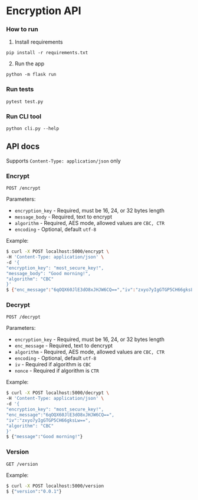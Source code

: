 # Encryption API

### How to run

1. Install requirements
```
pip install -r requirements.txt
```
2. Run the app
```
python -m flask run
```

### Run tests
```
pytest test.py
```

### Run CLI tool
```
python cli.py --help
```

## API docs
Supports `Content-Type: application/json` only

### Encrypt

```
POST /encrypt
```

Parameters:
- `encryption_key` - Required, must be 16, 24, or 32 bytes length
- `message_body` - Required, text to encrypt
- `algorithm` - Required, AES mode, allowed values are `CBC, CTR`
- `encoding` - Optional, default `utf-8`

Example:

```bash
$ curl -X POST localhost:5000/encrypt \
-H 'Content-Type: application/json' \
-d '{
"encryption_key": "most_secure_key!",
"message_body": "Good morning!",
"algorithm": "CBC"
}'
$ {"enc_message":"6qOQX60JlE3dO8xJHJW6CQ==","iv":"zxyo7yIgGTGP5CH66gksLw=="}
```


### Decrypt

```
POST /decrypt
```

Parameters:
- `encryption_key` - Required, must be 16, 24, or 32 bytes length
- `enc_message` - Required, text to dencrypt
- `algorithm` - Required, AES mode, allowed values are `CBC, CTR`
- `encoding` - Optional, default `utf-8`
- `iv` - Required if algorithm is `CBC`
- `nonce` - Required if algorithm is `CTR`

Example:
```bash
$ curl -X POST localhost:5000/decrypt \
-H 'Content-Type: application/json' \
-d '{
"encryption_key": "most_secure_key!",
"enc_message":"6qOQX60JlE3dO8xJHJW6CQ==",
"iv":"zxyo7yIgGTGP5CH66gksLw==",
"algorithm": "CBC"
}'
$ {"message":"Good morning!"}
```

### Version
```
GET /version
```

Example:
```bash
$ curl -X POST localhost:5000/version
$ {"version":"0.0.1"}
```